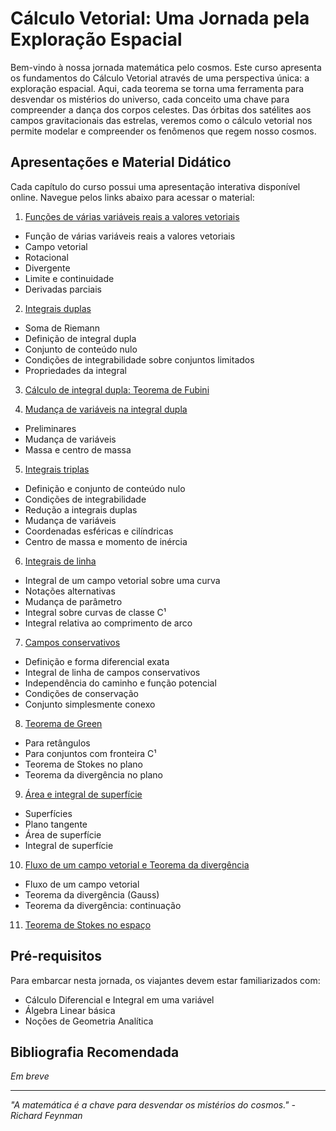 # Cálculo Vetorial: Uma Jornada pela Exploração Espacial

Bem-vindo à nossa jornada matemática pelo cosmos. Este curso apresenta os fundamentos do Cálculo Vetorial através de uma perspectiva única: a exploração espacial. Aqui, cada teorema se torna uma ferramenta para desvendar os mistérios do universo, cada conceito uma chave para compreender a dança dos corpos celestes. Das órbitas dos satélites aos campos gravitacionais das estrelas, veremos como o cálculo vetorial nos permite modelar e compreender os fenômenos que regem nosso cosmos.

## Apresentações e Material Didático

Cada capítulo do curso possui uma apresentação interativa disponível online. Navegue pelos links abaixo para acessar o material:

1. [Funções de várias variáveis reais a valores vetoriais](slide-decks/funcoes-de-varias-variaveis-reais-a-valores-vetoriais.html)
  - Função de várias variáveis reais a valores vetoriais
  - Campo vetorial
  - Rotacional
  - Divergente
  - Limite e continuidade
  - Derivadas parciais

2. [Integrais duplas](slide-decks/integrais-duplas.html)
  - Soma de Riemann
  - Definição de integral dupla
  - Conjunto de conteúdo nulo
  - Condições de integrabilidade sobre conjuntos limitados
  - Propriedades da integral

3. [Cálculo de integral dupla: Teorema de Fubini](slide-decks/calculo-de-integral-dupla-teorema-de-fubini.html)

4. [Mudança de variáveis na integral dupla](slide-decks/mudanca-de-variaveis-na-integral-dupla.html)
  - Preliminares
  - Mudança de variáveis
  - Massa e centro de massa

5. [Integrais triplas](slide-decks/integrais-triplas.html)
  - Definição e conjunto de conteúdo nulo
  - Condições de integrabilidade
  - Redução a integrais duplas
  - Mudança de variáveis
  - Coordenadas esféricas e cilíndricas
  - Centro de massa e momento de inércia

6. [Integrais de linha](slide-decks/integrais-de-linha.html)
  - Integral de um campo vetorial sobre uma curva
  - Notações alternativas
  - Mudança de parâmetro
  - Integral sobre curvas de classe C¹
  - Integral relativa ao comprimento de arco

7. [Campos conservativos](slide-decks/campos-conservativos.html)
  - Definição e forma diferencial exata
  - Integral de linha de campos conservativos
  - Independência do caminho e função potencial
  - Condições de conservação
  - Conjunto simplesmente conexo

8. [Teorema de Green](slide-decks/teorema-de-green.html)
  - Para retângulos
  - Para conjuntos com fronteira C¹
  - Teorema de Stokes no plano
  - Teorema da divergência no plano

9. [Área e integral de superfície](slide-decks/area-e-integral-de-superficie.html)
  - Superfícies
  - Plano tangente
  - Área de superfície
  - Integral de superfície

10. [Fluxo de um campo vetorial e Teorema da divergência](slide-decks/fluxo-de-um-campo-vetorial-teorema-da-divergencia.html)
   - Fluxo de um campo vetorial
   - Teorema da divergência (Gauss)
   - Teorema da divergência: continuação

11. [Teorema de Stokes no espaço](slide-decks/teorema-de-stokes-no-espaco.html)

## Pré-requisitos

Para embarcar nesta jornada, os viajantes devem estar familiarizados com:
- Cálculo Diferencial e Integral em uma variável
- Álgebra Linear básica
- Noções de Geometria Analítica

## Bibliografia Recomendada

*Em breve*

---
*"A matemática é a chave para desvendar os mistérios do cosmos." - Richard Feynman*
